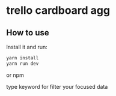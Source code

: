 
# trello cardboard agg

## How to use


Install it and run:

```bash
yarn install
yarn run dev
```
or npm

type keyword for filter your focused data
